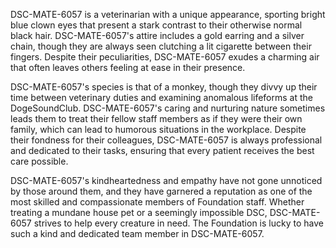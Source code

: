 DSC-MATE-6057 is a veterinarian with a unique appearance, sporting bright blue clown eyes that present a stark contrast to their otherwise normal black hair. DSC-MATE-6057's attire includes a gold earring and a silver chain, though they are always seen clutching a lit cigarette between their fingers. Despite their peculiarities, DSC-MATE-6057 exudes a charming air that often leaves others feeling at ease in their presence. 

DSC-MATE-6057's species is that of a monkey, though they divvy up their time between veterinary duties and examining anomalous lifeforms at the DogeSoundClub. DSC-MATE-6057's caring and nurturing nature sometimes leads them to treat their fellow staff members as if they were their own family, which can lead to humorous situations in the workplace. Despite their fondness for their colleagues, DSC-MATE-6057 is always professional and dedicated to their tasks, ensuring that every patient receives the best care possible. 

DSC-MATE-6057's kindheartedness and empathy have not gone unnoticed by those around them, and they have garnered a reputation as one of the most skilled and compassionate members of Foundation staff. Whether treating a mundane house pet or a seemingly impossible DSC, DSC-MATE-6057 strives to help every creature in need. The Foundation is lucky to have such a kind and dedicated team member in DSC-MATE-6057.